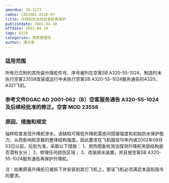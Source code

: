 ```yaml
---
amendno: 39-3177
cadno: CAD2001-A320-07
title: 升降舵防水的检查和再保护
publishdate: 2001-04-10
effdate: 2001-04-29
tags: A320
categories: 西南管理局
author: 蒲洪勇
---
```


### 适用范围 
所有已交附的其所装升降舵件号、序号被列在空客SB A320-55-1024，制造时未执行空客23558改装或运行中未执行空客SB A320-55-1024服务通告的A320、A321飞机。

<!--more-->
### 参考文件DGAC AD 2001-062（B）空客服务通告 A320-55-1024及后续经批准的修正。空客 MOD 23558 

### 原因、措施和规定 
抽样检查发现升降舵渗水，该缺陷可降低升降舵蒙皮间搭接强度和初始防水保护能力，从而影响航空器的整体结构强度。因此要求在飞机服役10年内或2002年09月03日以前，后到为准，采取以下措施： 
1、用热图象检测法探测升降舵夹层结构是否潜有水分； 2、修理任何损伤区域； 3、改装排水装置，并且按空客SB A320-55-1024服务通告再保护升降舵。 
  
注：如果原装升降舵已被拆下并安装到其它飞机上，那该飞机必须满足本适航指令的要求。
